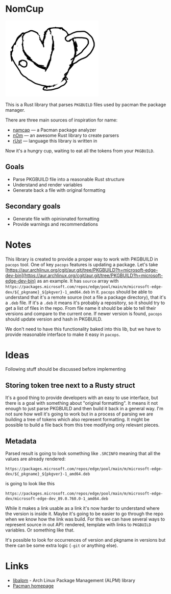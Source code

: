 # NomCup

![NomCup the mascot](nomcup.png)

This is a Rust library that parses `PKGBUILD` files used by pacman the package manager.

There are three main sources of inspiration for name:
* [namcap](https://projects.archlinux.org/namcap.git/) — a Pacman package analyzer
* [nOm](https://github.com/Geal/nom) — an awesome Rust library to create parsers
* [rUst](https://www.rust-lang.org) — language this library is written in

Now it's a hungry cup, waiting to eat all the tokens from your `PKGBUILD`.

## Goals

* Parse PKGBUILD file into a reasonable Rust structure
* Understand and render variables
* Generate back a file with original formatting

## Secondary goals

* Generate file with opinionated formatting
* Provide warnings and recommendations

# Notes

This library is created to provide a proper way to work with PKGBUILD in `pacops` tool.
One of key `pacops` features is updating a package.
Let's take [https://aur.archlinux.org/cgit/aur.git/tree/PKGBUILD?h=microsoft-edge-dev-bin](https://aur.archlinux.org/cgit/aur.git/tree/PKGBUILD?h=microsoft-edge-dev-bin) as an example.
It has `source` array with `https://packages.microsoft.com/repos/edge/pool/main/m/microsoft-edge-dev/${_pkgname}_${pkgver}-1_amd64.deb` in it.
`pacops` should be able to understand that it's a remote source (not a file a package directory), that it's a `.deb` file.
If it's a `.deb` it means it's probably a repository, so it should try to get a list of files in the repo.
From file name it should be able to tell their versions and compare to the current one.
If newer version is found, `pacops` should update version and hash in PKGBUILD.

We don't need to have this functionality baked into this lib, but we have to provide reasonable interface to make it easy in `pacops`.

# Ideas
Following stuff should be discussed before implementing

## Storing token tree next to a Rusty struct

It's a good thing to provide developers with an easy to use interface, but there is a goal with something about "original formatting".
It means it not enough to just parse PKGBUILD and then build it back in a general way.
I'm not sure how well it's going to work but in a process of parsing we are building a tree of tokens which also represent formatting.
It might be possible to build a file back from this tree modifying only relevant pieces.

## Metadata
Parsed result is going to look something like `.SRCINFO` meaning that all the values are already rendered:
```
https://packages.microsoft.com/repos/edge/pool/main/m/microsoft-edge-dev/${_pkgname}_${pkgver}-1_amd64.deb
```
is going to look like this

```
https://packages.microsoft.com/repos/edge/pool/main/m/microsoft-edge-dev/microsoft-edge-dev_89.0.760.0-1_amd64.deb
```

While it makes a link usable as a link it's now harder to understand where the version is inside it.
Maybe it's going to be easier to go through the repo when we know how the link was build.
For this we can have several ways to represent source in out API: rendered, template with links to `PKGBUILD` variables.
Or something like that.

It's possible to look for occurrences of version and pkgname in versions but there can be some extra logic (`-git` or anything else).

# Links

* [libalpm](https://git.archlinux.org/pacman.git/tree/lib/libalpm) - Arch Linux Package Management (ALPM) library
* [Pacman homepage](https://archlinux.org/pacman/)
